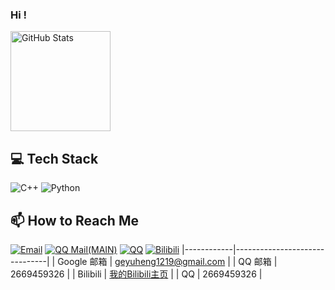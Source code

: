 ### Hi !
<div align="left">
<!--     <h1>👋 Hi, I'm [Your Name]</h1> -->
<!--     <p>I'm passionate about C++ and Python programming!</p> -->
    <a href="https://github.com/gyhdc">
        <img src="https://github-readme-stats.vercel.app/api?username=gyhdc&show_icons=true&theme=radical" alt="GitHub Stats" height="160"/>
    </a>
    
<!--     <a href="https://github.com/gyhdc">
        <img src="https://github-readme-stats.vercel.app/api/top-langs/?username=gyhdc&layout=compact&theme=radical" alt="Top Languages" height="160"/>
    </a> -->
</div>

## 💻 Tech Stack

![C++](https://img.shields.io/badge/-C++-00599C?style=flat-square&logo=cplusplus)
![Python](https://img.shields.io/badge/-Python-3776AB?style=flat-square&logo=python&logoColor=white)

## 📫 How to Reach Me

[![Email](https://img.shields.io/badge/-Email-D14836?style=flat-square&logo=gmail&logoColor=white)](mailto:geyuheng1219@gmail.com)
[![QQ Mail(MAIN)](https://img.shields.io/badge/-QQ%20Mail-EB1923?style=flat-square&logo=TencentQQ&logoColor=white)](mailto:2669459326@qq.com)
[![QQ](https://img.shields.io/badge/-QQ-EB1923?style=flat-square&logo=tencentqq&logoColor=white)](http://wpa.qq.com/msgrd?v=3&uin=2669459326&site=qq&menu=yes)
[![Bilibili](https://img.shields.io/badge/-Bilibili-00A1D6?style=flat-square&logo=bilibili&logoColor=white)](https://space.bilibili.com/168156771)
|------------|-------------------------------|
| Google 邮箱 | [geyuheng1219@gmail.com](mailto:geyuheng1219@gmail.com) |
| QQ 邮箱    | 2669459326                    |
| Bilibili   | [我的Bilibili主页](https://space.bilibili.com/168156771) |
| QQ         | 2669459326                    |

<!--
**gyhdc/gyhdc** is a ✨ _special_ ✨ repository because its `README.md` (this file) appears on your GitHub profile.

Here are some ideas to get you started:

- 🔭 I’m currently working on ...
- 🌱 I’m currently learning ...
- 👯 I’m looking to collaborate on ...
- 🤔 I’m looking for help with ...
- 💬 Ask me about ...
- 📫 How to reach me: ...
- 😄 Pronouns: ...
- ⚡ Fun fact: ...
-->
